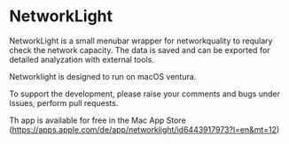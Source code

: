 # NetworkLight

NetworkLight is a small menubar wrapper for networkquality to requlary check the network capacity. The data is saved and can be exported for detailed analyzation with external tools.

Networklight is designed to run on macOS ventura.

To support the development, please raise your comments and bugs under Issues, perform pull requests.

Th app is available for free in the Mac App Store (https://apps.apple.com/de/app/networklight/id6443917973?l=en&mt=12)
